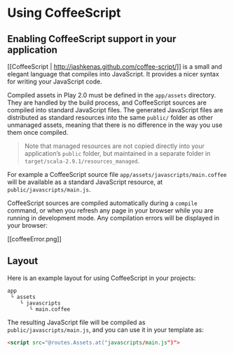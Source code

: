 # Using CoffeeScript

## Enabling CoffeeScript support in your application

[[CoffeeScript | http://jashkenas.github.com/coffee-script/]] is a small and elegant language that compiles into JavaScript. It provides a nicer syntax for writing your JavaScript code.

Compiled assets in Play 2.0 must be defined in the `app/assets` directory. They are handled by the build process, and CoffeeScript sources are compiled into standard JavaScript files. The generated JavaScript files are distributed as standard resources into the same `public/` folder as other unmanaged assets, meaning that there is no difference in the way you use them once compiled.

> Note that managed resources are not copied directly into your application’s `public` folder, but maintained in a separate folder in `target/scala-2.9.1/resources_managed`.

For example a CoffeeScript source file `app/assets/javascripts/main.coffee` will be available as a standard JavaScript resource, at `public/javascripts/main.js`.

CoffeeScript sources are compiled automatically during a `compile` command, or when you refresh any page in your browser while you are running in development mode. Any compilation errors will be displayed in your browser:

[[coffeeError.png]]

## Layout

Here is an example layout for using CoffeeScript in your projects:

```
app
 └ assets
    └ javascripts
       └ main.coffee   
```

The resulting JavaScript file will be compiled as `public/javascripts/main.js`, and you can use it in your template as:

```html
<script src="@routes.Assets.at("javascripts/main.js")">
```